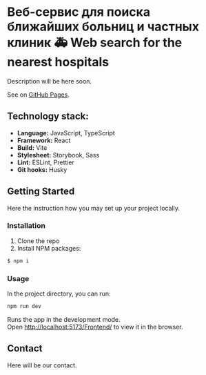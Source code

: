 # Веб-сервис для поиска ближайших больниц и частных клиник 🚑 Web search for the nearest hospitals

Description will be here soon.

See on [GitHub Pages](https://web-search-for-the-nearest-hospitals.github.io/Frontend/).

## Technology stack:

- **Language:** JavaScript, TypeScript
- **Framework:** React
- **Build:** Vite
- **Stylesheet:** Storybook, Sass
- **Lint:** ESLint, Prettier
- **Git hooks:** Husky

## Getting Started

Here the instruction how you may set up your project locally.

### Installation

1. Clone the repo
2. Install NPM packages:

```sh
$ npm i
```

### Usage

In the project directory, you can run:

```sh
npm run dev
```

Runs the app in the development mode.\
Open [http://localhost:5173/Frontend/](http://localhost:5173/Frontend/) to view it in the browser.

## Contact

Here will be our contact.
